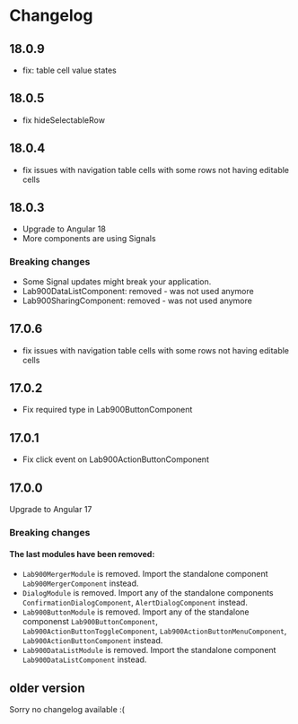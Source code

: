 # Changelog

## 18.0.9

- fix: table cell value states

## 18.0.5

- fix hideSelectableRow

## 18.0.4

- fix issues with navigation table cells with some rows not having editable cells

## 18.0.3

- Upgrade to Angular 18
- More components are using Signals

### Breaking changes
- Some Signal updates might break your application.
- Lab900DataListComponent: removed - was not used anymore
- Lab900SharingComponent: removed - was not used anymore

## 17.0.6
- fix issues with navigation table cells with some rows not having editable cells

## 17.0.2

- Fix required type in Lab900ButtonComponent

## 17.0.1

- Fix click event on Lab900ActionButtonComponent

## 17.0.0

Upgrade to Angular 17

### Breaking changes

#### The last modules have been removed:

- `Lab900MergerModule` is removed. Import the standalone component `Lab900MergerComponent` instead.
- `DialogModule` is removed. Import any of the standalone components `ConfirmationDialogComponent`, `AlertDialogComponent` instead.
- `Lab900ButtonModule` is removed. Import any of the standalone componenst `Lab900ButtonComponent`, `Lab900ActionButtonToggleComponent`, `Lab900ActionButtonMenuComponent`, `Lab900ActionButtonComponent` instead.
- `Lab900DataListModule` is removed. Import the standalone component `Lab900DataListComponent` instead.

## older version

Sorry no changelog available :(
